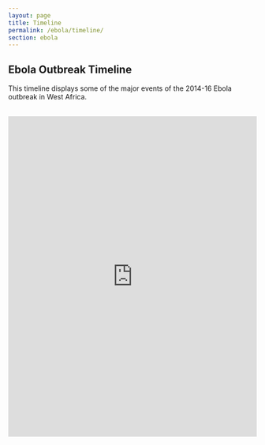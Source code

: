 ```yaml
---
layout: page
title: Timeline
permalink: /ebola/timeline/
section: ebola
---
```


## Ebola Outbreak Timeline

This timeline displays some of the major events of the 2014-16 Ebola outbreak in West Africa.

<br>

<iframe src='https://cdn.knightlab.com/libs/timeline3/latest/embed/index.html?source=1PlWlP3fNdeDQzck5ICS31bP22icFv1KLvPCIDRzSgz4&font=Default&lang=en&initial_zoom=2&height=650' width='100%' height='650' webkitallowfullscreen mozallowfullscreen allowfullscreen frameborder='0'></iframe>



